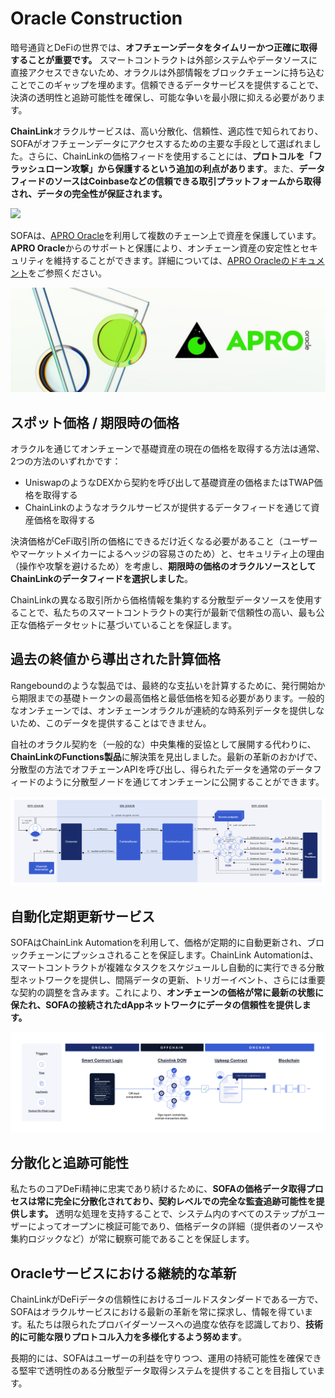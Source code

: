 # Oracle Construction

暗号通貨とDeFiの世界では、**オフチェーンデータをタイムリーかつ正確に取得することが重要です。** スマートコントラクトは外部システムやデータソースに直接アクセスできないため、オラクルは外部情報をブロックチェーンに持ち込むことでこのギャップを埋めます。信頼できるデータサービスを提供することで、決済の透明性と追跡可能性を確保し、可能な争いを最小限に抑える必要があります。

**ChainLink**オラクルサービスは、高い分散化、信頼性、適応性で知られており、SOFAがオフチェーンデータにアクセスするための主要な手段として選ばれました。さらに、ChainLinkの価格フィードを使用することには、**プロトコルを「フラッシュローン攻撃」から保護するという追加の利点があります**。また、**データフィードのソースはCoinbaseなどの信頼できる取引プラットフォームから取得され、データの完全性が保証されます。**

![](../../static/chainlink.png)

SOFAは、[APRO Oracle](https://www.apro.com)を利用して複数のチェーン上で資産を保護しています。**APRO Oracle**からのサポートと保護により、オンチェーン資産の安定性とセキュリティを維持することができます。詳細については、[APRO Oracleのドキュメント](https://docs.apro.com/en)をご参照ください。

![](../../static/apro.jpg)

## スポット価格 / 期限時の価格

オラクルを通じてオンチェーンで基礎資産の現在の価格を取得する方法は通常、2つの方法のいずれかです：

- UniswapのようなDEXから契約を呼び出して基礎資産の価格またはTWAP価格を取得する
- ChainLinkのようなオラクルサービスが提供するデータフィードを通じて資産価格を取得する

決済価格がCeFi取引所の価格にできるだけ近くなる必要があること（ユーザーやマーケットメイカーによるヘッジの容易さのため）と、セキュリティ上の理由（操作や攻撃を避けるため）を考慮し、**期限時の価格のオラクルソースとしてChainLinkのデータフィードを選択しました**。

ChainLinkの異なる取引所から価格情報を集約する分散型データソースを使用することで、私たちのスマートコントラクトの実行が最新で信頼性の高い、最も公正な価格データセットに基づいていることを保証します。

## 過去の終値から導出された計算価格

Rangeboundのような製品では、最終的な支払いを計算するために、発行開始から期限までの基礎トークンの最高価格と最低価格を知る必要があります。一般的なオンチェーンでは、オンチェーンオラクルが連続的な時系列データを提供しないため、このデータを提供することはできません。

自社のオラクル契約を（一般的な）中央集権的妥協として展開する代わりに、**ChainLinkのFunctions製品**に解決策を見出しました。最新の革新のおかげで、分散型の方法でオフチェーンAPIを呼び出し、得られたデータを通常のデータフィードのように分散型ノードを通じてオンチェーンに公開することができます。

![](../../static/KxYlbnS0IoEtX6xAxV1uB0WKsLg.png)

## 自動化定期更新サービス

SOFAはChainLink Automationを利用して、価格が定期的に自動更新され、ブロックチェーンにプッシュされることを保証します。ChainLink Automationは、スマートコントラクトが複雑なタスクをスケジュールし自動的に実行できる分散型ネットワークを提供し、間隔データの更新、トリガーイベント、さらには重要な契約の調整を含みます。これにより、**オンチェーンの価格が常に最新の状態に保たれ、SOFAの接続されたdAppネットワークにデータの信頼性を提供します。**

![](../../static/FESNbrjpEobC0DxtBz5u6Og0sgf.png)

## 分散化と追跡可能性

私たちのコアDeFi精神に忠実であり続けるために、**SOFAの価格データ取得プロセスは常に完全に分散化されており、契約レベルでの完全な監査追跡可能性を提供します。** 透明な処理を支持することで、システム内のすべてのステップがユーザーによってオープンに検証可能であり、価格データの詳細（提供者のソースや集約ロジックなど）が常に観察可能であることを保証します。

## Oracleサービスにおける継続的な革新

ChainLinkがDeFiデータの信頼性におけるゴールドスタンダードである一方で、SOFAはオラクルサービスにおける最新の革新を常に探求し、情報を得ています。私たちは限られたプロバイダーソースへの過度な依存を認識しており、**技術的に可能な限りプロトコル入力を多様化するよう努めます**。

長期的には、SOFAはユーザーの利益を守りつつ、運用の持続可能性を確保できる堅牢で透明性のある分散型データ取得システムを提供することを目指しています。